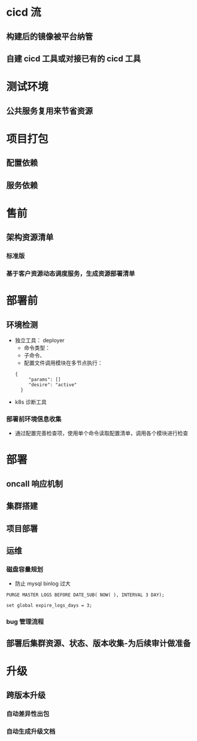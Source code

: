 
# cicd 流

## 构建后的镜像被平台纳管

## 自建 cicd 工具或对接已有的  cicd 工具

# 测试环境

## 公共服务复用来节省资源

# 项目打包

## 配置依赖

## 服务依赖

# 售前

## 架构资源清单

### 标准版

### 基于客户资源动态调度服务，生成资源部署清单

# 部署前

## 环境检测

- 独立工具： deployer
  - 命令类型：
   -  子命令、
   -  配置文件调用模块在多节点执行：	
   ```
   {
		"params": []
		"desire": "active"
	 }
  ```
 - k8s 诊断工具
      

### 部署前环境信息收集
- 通过配置完善检查项，使用单个命令读取配置清单，调用各个模块进行检查

# 部署

## oncall 响应机制

## 集群搭建

## 项目部署

## 运维

### 磁盘容量规划

- 防止 mysql binlog 过大

```
PURGE MASTER LOGS BEFORE DATE_SUB( NOW( ), INTERVAL 3 DAY);

set global expire_logs_days = 3;
```


### bug 管理流程

## 部署后集群资源、状态、版本收集-为后续审计做准备

# 升级

## 跨版本升级

### 自动差异性出包

### 自动生成升级文档
